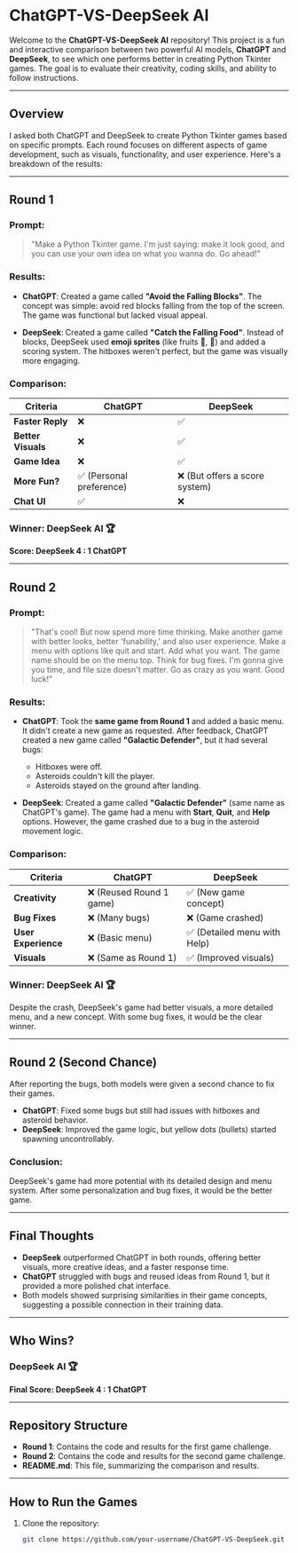 # ChatGPT-VS-DeepSeek AI

Welcome to the **ChatGPT-VS-DeepSeek AI** repository! This project is a fun and interactive comparison between two powerful AI models, **ChatGPT** and **DeepSeek**, to see which one performs better in creating Python Tkinter games. The goal is to evaluate their creativity, coding skills, and ability to follow instructions.

---

## **Overview**

I asked both ChatGPT and DeepSeek to create Python Tkinter games based on specific prompts. Each round focuses on different aspects of game development, such as visuals, functionality, and user experience. Here's a breakdown of the results:

---

## **Round 1**

### **Prompt:**
> "Make a Python Tkinter game. I'm just saying: make it look good, and you can use your own idea on what you wanna do. Go ahead!"

### **Results:**

- **ChatGPT**: Created a game called **"Avoid the Falling Blocks"**. The concept was simple: avoid red blocks falling from the top of the screen. The game was functional but lacked visual appeal.
  
- **DeepSeek**: Created a game called **"Catch the Falling Food"**. Instead of blocks, DeepSeek used **emoji sprites** (like fruits 🍎, 🍌) and added a scoring system. The hitboxes weren't perfect, but the game was visually more engaging.

### **Comparison:**

| Criteria          | ChatGPT       | DeepSeek      |
|-------------------|---------------|---------------|
| **Faster Reply**  | ❌            | ✅            |
| **Better Visuals**| ❌            | ✅            |
| **Game Idea**     | ❌            | ✅            |
| **More Fun?**     | ✅ (Personal preference) | ❌ (But offers a score system) |
| **Chat UI**       | ✅            | ❌            |

### **Winner: DeepSeek AI** 🏆  
**Score: DeepSeek 4 : 1 ChatGPT**

---

## **Round 2**

### **Prompt:**
> "That's cool! But now spend more time thinking. Make another game with better looks, better 'funability,' and also user experience. Make a menu with options like quit and start. Add what you want. The game name should be on the menu top. Think for bug fixes. I'm gonna give you time, and file size doesn't matter. Go as crazy as you want. Good luck!"

### **Results:**

- **ChatGPT**: Took the **same game from Round 1** and added a basic menu. It didn't create a new game as requested. After feedback, ChatGPT created a new game called **"Galactic Defender"**, but it had several bugs:
  - Hitboxes were off.
  - Asteroids couldn't kill the player.
  - Asteroids stayed on the ground after landing.

- **DeepSeek**: Created a game called **"Galactic Defender"** (same name as ChatGPT's game). The game had a menu with **Start**, **Quit**, and **Help** options. However, the game crashed due to a bug in the asteroid movement logic.

### **Comparison:**

| Criteria          | ChatGPT       | DeepSeek      |
|-------------------|---------------|---------------|
| **Creativity**    | ❌ (Reused Round 1 game) | ✅ (New game concept) |
| **Bug Fixes**     | ❌ (Many bugs) | ❌ (Game crashed) |
| **User Experience**| ❌ (Basic menu) | ✅ (Detailed menu with Help) |
| **Visuals**       | ❌ (Same as Round 1) | ✅ (Improved visuals) |

### **Winner: DeepSeek AI** 🏆  
Despite the crash, DeepSeek's game had better visuals, a more detailed menu, and a new concept. With some bug fixes, it would be the clear winner.

---

## **Round 2 (Second Chance)**

After reporting the bugs, both models were given a second chance to fix their games.

- **ChatGPT**: Fixed some bugs but still had issues with hitboxes and asteroid behavior.
- **DeepSeek**: Improved the game logic, but yellow dots (bullets) started spawning uncontrollably.

### **Conclusion:**
DeepSeek's game had more potential with its detailed design and menu system. After some personalization and bug fixes, it would be the better game.

---

## **Final Thoughts**

- **DeepSeek** outperformed ChatGPT in both rounds, offering better visuals, more creative ideas, and a faster response time.
- **ChatGPT** struggled with bugs and reused ideas from Round 1, but it provided a more polished chat interface.
- Both models showed surprising similarities in their game concepts, suggesting a possible connection in their training data.

---

## **Who Wins?**

### **DeepSeek AI** 🏆  
**Final Score: DeepSeek 4 : 1 ChatGPT**

---

## **Repository Structure**

- **Round 1**: Contains the code and results for the first game challenge.
- **Round 2**: Contains the code and results for the second game challenge.
- **README.md**: This file, summarizing the comparison and results.

---

## **How to Run the Games**

1. Clone the repository:
   ```bash
   git clone https://github.com/your-username/ChatGPT-VS-DeepSeek.git
